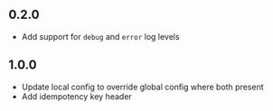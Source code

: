 ## 0.2.0 

- Add support for `debug` and `error` log levels

## 1.0.0

- Update local config to override global config where both present
- Add idempotency key header
